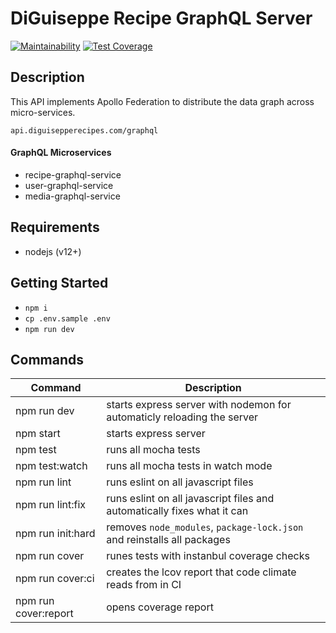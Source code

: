 # DiGuiseppe Recipe GraphQL Server

[![Maintainability](https://api.codeclimate.com/v1/badges/8dd418aba27d3dc3d8f8/maintainability)](https://codeclimate.com/github/jcuffney/recipes-apollo-server/maintainability)
[![Test Coverage](https://api.codeclimate.com/v1/badges/8dd418aba27d3dc3d8f8/test_coverage)](https://codeclimate.com/github/jcuffney/recipes-apollo-server/test_coverage)

## Description

This API implements Apollo Federation to distribute the data graph across micro-services.

`api.diguisepperecipes.com/graphql`

#### GraphQL Microservices
- recipe-graphql-service
- user-graphql-service
- media-graphql-service

## Requirements

- nodejs (v12+)

## Getting Started

- `npm i`
- `cp .env.sample .env`
- `npm run dev`

## Commands

| Command              | Description |
| ---------------------|-------------|
| npm run dev          | starts express server with nodemon for automaticly reloading the server |
| npm start            | starts express server |
| npm test             | runs all mocha tests |
| npm test:watch       | runs all mocha tests in watch mode |
| npm run lint         | runs eslint on all javascript files |
| npm run lint:fix     | runs eslint on all javascript files and automatically fixes what it can |
| npm run init:hard    | removes `node_modules`, `package-lock.json` and reinstalls all packages |
| npm run cover        | runes tests with instanbul coverage checks |
| npm run cover:ci     | creates the lcov report that code climate reads from in CI |
| npm run cover:report | opens coverage report |
